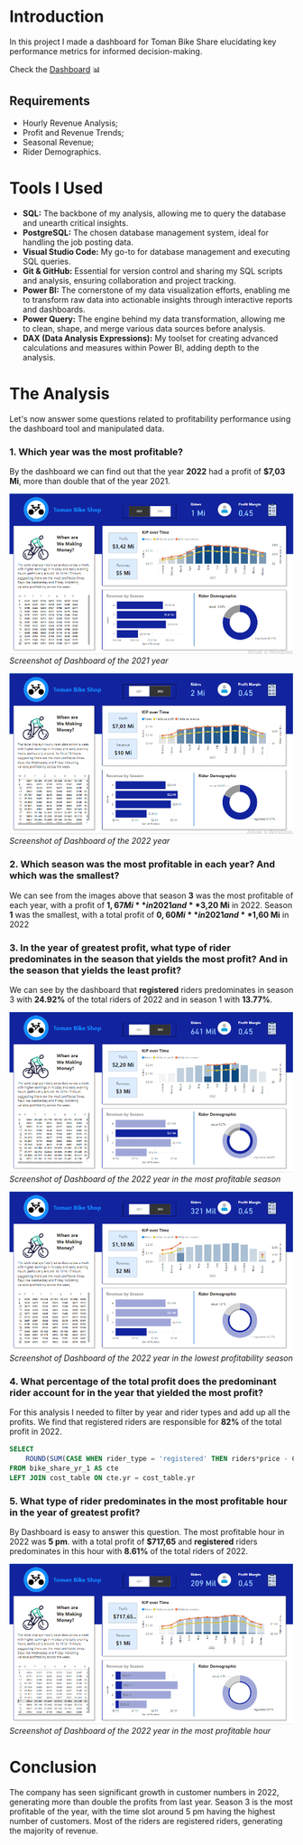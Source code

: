 # Introduction

In this project I made a dashboard for Toman Bike Share elucidating key performance metrics for informed decision-making.

Check the [Dashboard](https://app.powerbi.com/view?r=eyJrIjoiNWVlZGI0NzYtNzkzNS00NmI5LWJjNDctNWYyMWEwMWM1YzQ2IiwidCI6IjdlOTNlMjg2LWIyOWEtNDQ1NC1hNDFhLWU4NDE5ZWM5ZGViNSJ9) 📊

## Requirements
- Hourly Revenue Analysis;
- Profit and Revenue Trends;
- Seasonal Revenue;
- Rider Demographics.

# Tools I Used

- **SQL:** The backbone of my analysis, allowing me to query the database and unearth critical insights.
- **PostgreSQL:** The chosen database management system, ideal for handling the job posting data.
- **Visual Studio Code:** My go-to for database management and executing SQL queries.
- **Git & GitHub:** Essential for version control and sharing my SQL scripts and analysis, ensuring collaboration and project tracking.
- **Power BI:** The cornerstone of my data visualization efforts, enabling me to transform raw data into actionable insights through interactive reports and dashboards.
- **Power Query:** The engine behind my data transformation, allowing me to clean, shape, and merge various data sources before analysis.
- **DAX (Data Analysis Expressions):** My toolset for creating advanced calculations and measures within Power BI, adding depth to the analysis.

# The Analysis

Let's now answer some questions related to profitability performance using the dashboard tool and manipulated data.

### 1. Which year was the most profitable?

By the dashboard we can find out that the year **2022** had a profit of **$7,03 Mi**, more than double that of the year 2021.

![Dashboard2021](/assets/dashboard%202021.PNG)
*Screenshot of Dashboard of the 2021 year*

![Dashboard2022](/assets/dashboard%202022.PNG)
*Screenshot of Dashboard of the 2022 year*

### 2. Which season was the most profitable in each year? And which was the smallest?

We can see from the images above that season **3** was the most profitable of each year, with a profit of **$1,67 Mi** in 2021 and **$3,20 Mi** in 2022. Season **1** was the smallest, with a total profit of **$0,60 Mi** in 2021 and **$1,60 Mi** in 2022

### 3. In the year of greatest profit, what type of rider predominates in the season that yields the most profit? And in the season that yields the least profit?

We can see by the dashboard that **registered** riders predominates in season 3 with **24.92%** of the total riders of 2022 and in season 1 with **13.77%**.

![Q3](/assets/Q3.PNG)
*Screenshot of Dashboard of the 2022 year in the most profitable season*

![Q3_2](/assets/Q3_2.PNG)
*Screenshot of Dashboard of the 2022 year in the lowest profitability season*

### 4. What percentage of the total profit does the predominant rider account for in the year that yielded the most profit?

For this analysis I needed to filter by year and rider types and add up all the profits. We find that registered riders are responsible for **82%** of the total profit in 2022.
```sql
SELECT
    ROUND(SUM(CASE WHEN rider_type = 'registered' THEN riders*price - COGS*riders ELSE 0 END)::NUMERIC/SUM(riders*price - COGS*riders)::NUMERIC,2)*100 AS Percentage
FROM bike_share_yr_1 AS cte
LEFT JOIN cost_table ON cte.yr = cost_table.yr
```

### 5. What type of rider predominates in the most profitable hour in the year of greatest profit?

By Dashboard is easy to answer this question. The most profitable hour in 2022 was **5 pm**. with a total profit of **$717,65** and **registered** riders predominates in this hour with **8.61%** of the total riders of 2022.

![Q5](/assets/Q5.PNG)
*Screenshot of Dashboard of the 2022 year in the most profitable hour*

# Conclusion

The company has seen significant growth in customer numbers in 2022, generating more than double the profits from last year. Season 3 is the most profitable of the year, with the time slot around 5 pm having the highest number of customers. Most of the riders are registered riders, generating the majority of revenue.